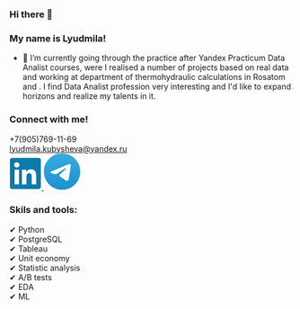 ### Hi there 👋

### My name is Lyudmila!

- 🌱 I’m currently going through the practice after Yandex Practicum Data Analist courses,
  were I realised a number of projects based on real data and working at department of thermohydraulic calculations in Rosatom and
 .
  I find Data Analist profession very interesting and I'd like to expand horizons and
  realize my talents in it.
### Connect with me!
+7(905)769-11-69 <br/>
lyudmila.kubysheva@yandex.ru <br/>
[![ghghgf](li.png)
](https://www.linkedin.com/in/lyudmila-kubysheva-084993280) [![oooohghgf](teme.png)](https://te.me/LyudaKub)

### Skils and tools:<br/>
✔ Python <br/>
✔ PostgreSQL <br/>
✔ Tableau <br/>
✔ Unit economy <br/>
✔ Statistic analysis <br/>
✔ A/B tests <br/>
✔ EDA <br/>
✔ ML
